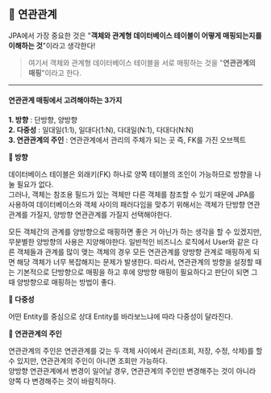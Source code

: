 ## 💭 연관관계

JPA에서 가장 중요한 것은 "**객체와 관계형 데이터베이스 테이블이 어떻게 매핑되는지를 이해하는 것**"이라고 생각한다! <br>
> 여기서 객체와 관계형 데이터베이스 테이블을 서로 매핑하는 것을 "**연관관계의 매핑**"이라고 한다.<br>
------------

#### 연관관계 매핑에서 고려해야하는 3가지 
**1. 방향** : 단방향, 양방향 <br>
**2. 다중성** : 일대일(1:1), 일대다(1:N), 다대일(N:1), 다대다(N:N) <br>
**3. 연관관계의 주인** : 연관관계에서 관리의 주체가 되는 곳 즉, FK를 가진 오브젝트 <br>

**📂 방향** <br>

데이터베이스 테이블은 외래키(FK) 하나로 양쪽 테이블의 조인이 가능하므로 방향을 나눌 필요가 없다. <br>
그러나, 객체는 참조용 필드가 있는 객체만 다른 객체를 참조할 수 있기 때문에 JPA를 사용하여 데이터베이스와 객체 사이의 패러다임을 맞추기 위해서는 객체가 단방향 연관관계를 가질지, 양방향 연관관계를 가질지 선택해야한다.

모든 객체간의 관계를 양방향으로 매핑하면 좋은 거 아닌가 하는 생각을 할 수 있겠지만,무분별한 양방향의 사용은 지양해야한다. 일반적인 비즈니스 로직에서 User와 같은 다른 객체들과 관계를 많이 맺는 객체의 경우 모든 연관관계를 양방향 관계로 매핑하게 되면 해당 객체가 너무 복잡해지는 문제가 발생한다. 따라서, 연관관계의 방향을 설정할 때는 기본적으로 단방향으로 매핑을 하고 후에 양방향 매핑이 필요하다고 판단이 되면 그때 양방향으로 매핑하는 방법이 좋다.

**📂 다중성** <br>

어떤 Entity를 중심으로 상대 Entity를 바라보느냐에 따라 다중성이 달라진다.

**📂 연관관계의 주인** <br>

연관관계의 주인은 연관관계를 갖는 두 객체 사이에서 관리(조회, 저장, 수정, 삭제)를 할 수 있지만, 연관관계의 주인이 아니면 조회만 가능하다.<br>
양방향 연관관계에서 변경이 일어날 경우, 연관관계의 주인만 변경해주는 것이 아니라 양쪽 다 변경해주는 것이 바람직하다.


